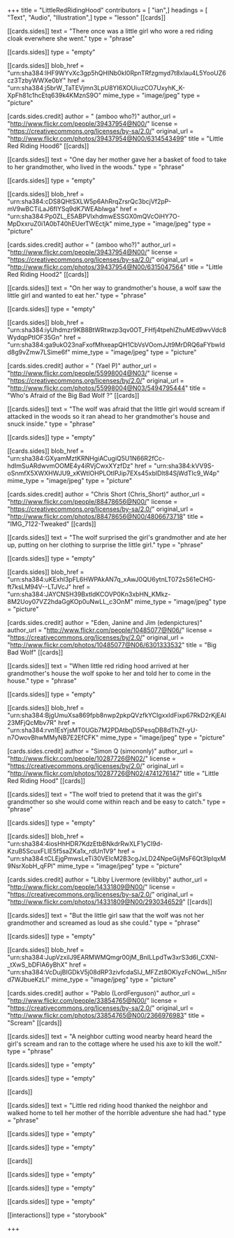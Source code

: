 +++
title = "LittleRedRidingHood"
contributors = [ "ian",]
headings = [ "Text", "Audio", "Illustration",]
type = "lesson"
[[cards]]

[[cards.sides]]
text = "There once was a little girl who wore a red riding cloak everwhere she went."
type = "phrase"

[[cards.sides]]
type = "empty"

[[cards.sides]]
blob_href = "urn:sha384:IHF9WYvXc3gp5hQHINb0kI0RpnTRfzgmyd7t8xIau4L5YooUZ6cz3TzbyWWXe0bY"
href = "urn:sha384:j5brW_TaTEVjmn3LpU8YI6XOUiuzCO7UxyhK_K-XpFh81c1hcEtq639k4KMznS9O"
mime_type = "image/jpeg"
type = "picture"

[cards.sides.credit]
author = " (amboo who?)"
author_url = "http://www.flickr.com/people/39437954@N00/"
license = "https://creativecommons.org/licenses/by-sa/2.0/"
original_url = "http://www.flickr.com/photos/39437954@N00/6314543499"
title = "Little Red Riding Hood6"
[[cards]]

[[cards.sides]]
text = "One day her mother gave her a basket of food to take to her grandmother, who lived in the woods."
type = "phrase"

[[cards.sides]]
type = "empty"

[[cards.sides]]
blob_href = "urn:sha384:cDS8QHtSXLW5p6AhRrqZrsrQc3bcjVf2pP-mV9wBCTiLaJ6fIYSq9dK7WEAblwga"
href = "urn:sha384:Pp0ZL_E5ABPVlxhdmwESSGX0mQVcOiHY7O-MpDxxruZ0i1A0bT40hEUerTWEctjk"
mime_type = "image/jpeg"
type = "picture"

[cards.sides.credit]
author = " (amboo who?)"
author_url = "http://www.flickr.com/people/39437954@N00/"
license = "https://creativecommons.org/licenses/by-sa/2.0/"
original_url = "http://www.flickr.com/photos/39437954@N00/6315047564"
title = "Little Red Riding Hood2"
[[cards]]

[[cards.sides]]
text = "On her way to grandmother's house, a wolf saw the little girl and wanted to eat her."
type = "phrase"

[[cards.sides]]
type = "empty"

[[cards.sides]]
blob_href = "urn:sha384:iyUhdmzr9KB8BtWRtwzp3qv0OT_FHfj4tpehIZhuMEd9wvVdc8WydqpPtIOF35Gn"
href = "urn:sha384:ga9ukO23naFxofMhxeapQH1CbVsVOomJJt9MrDRQ6aFYbwldd8g9vZmw7LSime6f"
mime_type = "image/jpeg"
type = "picture"

[cards.sides.credit]
author = " (Yael P)"
author_url = "http://www.flickr.com/people/55998004@N03/"
license = "https://creativecommons.org/licenses/by/2.0/"
original_url = "http://www.flickr.com/photos/55998004@N03/5494795444"
title = "Who's Afraid of the Big Bad Wolf ?"
[[cards]]

[[cards.sides]]
text = "The wolf was afraid that the little girl would scream if attacked in the woods so it ran ahead to her grandmother's house and snuck inside."
type = "phrase"

[[cards.sides]]
type = "empty"

[[cards.sides]]
blob_href = "urn:sha384:GXyamMztKRNHgiACugiQ5U1N66R2fCc-hdImSuARdwvmOOME4y4iRVjCwxXYzfDz"
href = "urn:sha384:kVV9S-oSnmfX5XWXHWJU9_xKWtlOHPLOtIPJip7EXs45xblDlt84SjWdTIc9_W4p"
mime_type = "image/jpeg"
type = "picture"

[cards.sides.credit]
author = "Chris Short (Chris_Short)"
author_url = "http://www.flickr.com/people/88478656@N00/"
license = "https://creativecommons.org/licenses/by-sa/2.0/"
original_url = "http://www.flickr.com/photos/88478656@N00/4806673718"
title = "IMG_7122-Tweaked"
[[cards]]

[[cards.sides]]
text = "The wolf surprised the girl's grandmother and ate her up, putting on her clothing to surprise the little girl."
type = "phrase"

[[cards.sides]]
type = "empty"

[[cards.sides]]
blob_href = "urn:sha384:uKExhl3pFL6HWPAkAN7q_xAwJ0QU6ytnLT072sS61eCHG-ft7ksLM94V--LTJVcJ"
href = "urn:sha384:JAYCNSH39BxtldKCOVP0Kn3xbHN_KMkz-8M2Uoy07VZ2hdaGgKOp0uNwLL_c3OnM"
mime_type = "image/jpeg"
type = "picture"

[cards.sides.credit]
author = "Eden, Janine and Jim (edenpictures)"
author_url = "http://www.flickr.com/people/10485077@N06/"
license = "https://creativecommons.org/licenses/by/2.0/"
original_url = "http://www.flickr.com/photos/10485077@N06/6301333532"
title = "Big Bad Wolf"
[[cards]]

[[cards.sides]]
text = "When little red riding hood arrived at her grandmother's house the wolf spoke to her and told her to come in the house."
type = "phrase"

[[cards.sides]]
type = "empty"

[[cards.sides]]
blob_href = "urn:sha384:BjgUmuXsa869fpb8nwp2pkpQVzfkYClgxxIdFixp67RkD2rKjEAI23MFjQcMbv7R"
href = "urn:sha384:rvn1EsYjsMT0UGb7M2PDAtbqD5PesqDB8dThZf-yU-n7OwovBhwMMyNB7E2EfCFK"
mime_type = "image/jpeg"
type = "picture"

[cards.sides.credit]
author = "Simon Q (simononly)"
author_url = "http://www.flickr.com/people/10287726@N02/"
license = "https://creativecommons.org/licenses/by/2.0/"
original_url = "http://www.flickr.com/photos/10287726@N02/4741276147"
title = "Little Red Riding Hood"
[[cards]]

[[cards.sides]]
text = "The wolf tried to pretend that it was the girl's grandmother so she would come within reach and be easy to catch."
type = "phrase"

[[cards.sides]]
type = "empty"

[[cards.sides]]
blob_href = "urn:sha384:4iosHhHDR7KdzEtbBNkdrRwXLF1yCI9d-KzuB5ScuxFLIE5f5saZKa1x_rdUn1V9"
href = "urn:sha384:tCLEjgPmwsLeTi30VElcM2B3cgJxLD24NpeGijMsF6Qt3lpIqxM9NsrXobH_qFPl"
mime_type = "image/jpeg"
type = "picture"

[cards.sides.credit]
author = "Libby Livermore (evilibby)"
author_url = "http://www.flickr.com/people/14331809@N00/"
license = "https://creativecommons.org/licenses/by-sa/2.0/"
original_url = "http://www.flickr.com/photos/14331809@N00/2930346529"
[[cards]]

[[cards.sides]]
text = "But the little girl saw that the wolf was not her grandmother and screamed as loud as she could."
type = "phrase"

[[cards.sides]]
type = "empty"

[[cards.sides]]
blob_href = "urn:sha384:JupVzxiIJ9EARMWMQmgr00jM_BnILLpdTw3xrS3d6I_CXNI-_tXwS_bDFlA6yBhX"
href = "urn:sha384:VcDujBIGDkV5j08dRP3zivfcdaSIJ_MFZzt8OKIyzFcNOwL_hl5nrd7WJbueKzLl"
mime_type = "image/jpeg"
type = "picture"

[cards.sides.credit]
author = "Pablo (LordFerguson)"
author_url = "http://www.flickr.com/people/33854765@N00/"
license = "https://creativecommons.org/licenses/by-sa/2.0/"
original_url = "http://www.flickr.com/photos/33854765@N00/2366976983"
title = "Scream"
[[cards]]

[[cards.sides]]
text = "A neighbor cutting wood nearby heard heard the girl's scream and ran to the cottage where he used his axe to kill the wolf."
type = "phrase"

[[cards.sides]]
type = "empty"

[[cards.sides]]
type = "empty"

[[cards]]

[[cards.sides]]
text = "Little red riding hood thanked the neighbor and walked home to tell her mother of the horrible adventure she had had."
type = "phrase"

[[cards.sides]]
type = "empty"

[[cards.sides]]
type = "empty"

[[cards]]

[[cards.sides]]
type = "empty"

[[cards.sides]]
type = "empty"

[[cards.sides]]
type = "empty"

[[interactions]]
type = "storybook"

+++
